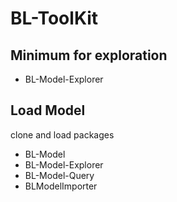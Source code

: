 # BL-ToolKit

## Minimum for exploration

- BL-Model-Explorer

## Load Model

clone and load packages
- BL-Model
- BL-Model-Explorer
- BL-Model-Query
- BLModelImporter
